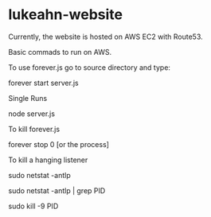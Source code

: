 # lukeahn-website

Currently, the website is hosted on AWS EC2 with Route53.

Basic commads to run on AWS.


To use forever.js go to source directory and type:

  forever start server.js

Single Runs 

  node server.js

To kill forever.js
  
  forever stop 0 [or the process]
  
To kill a hanging listener

  sudo netstat -antlp 
  
  sudo netstat -antlp | grep PID 
  
  sudo kill -9 PID
  
  
  
